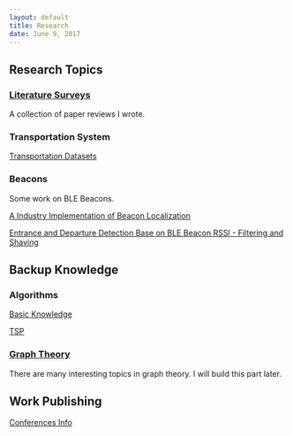```yaml
---
layout: default
title: Research
date: June 9, 2017
---
```

## Research Topics

### [Literature Surveys](Research/Literature-Survey)

A collection of paper reviews I wrote.

### Transportation System

[Transportation Datasets](Research/Transportation-System/Transportation-Datasets)

### Beacons

Some work on BLE Beacons.

[A Industry Implementation of Beacon Localization](Research/Beacon/Beacon-Localization-Industry) 

[Entrance and Departure Detection Base on BLE Beacon RSSI - Filtering and Shaving](Research/Beacon/Beacon-Filtering) 

## Backup Knowledge

### Algorithms
[Basic Knowledge](Research/Algorithms/Basics)

[TSP](Research/Algorithms/TSP)

### [Graph Theory](Research/graphTheory) 

There are many interesting topics in graph theory. I will build this part later.

## Work Publishing
[Conferences Info](Research/Paper/Conferences-Info)
